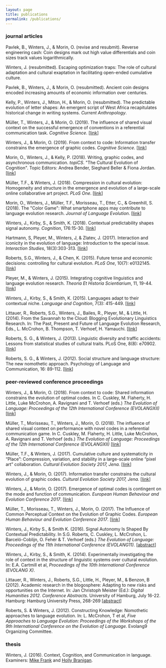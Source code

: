 ```yaml
---
layout: page
title: publications
permalink: /publications/
---
```


### journal articles
Pavlek, B., Winters, J., & Morin, O. (revise and resubmit). Reverse engineering cash: Coin designs mark out high value differentials and coin sizes track values logarithmically.

Winters, J. (resubmitted). Escaping optimization traps: The role of cultural adaptation and cultural exaptation in facilitating open-ended cumulative culture.

Pavlek, B., Winters, J., & Morin, O. (resubmitted). Ancient coin designs encoded increasing amounts of economic information over centuries.

Kelly, P., Winters, J., Miton, H., & Morin, O. (resubmitted). The predictable evolution of letter shapes: An emergent script of West Africa recapitulates historical change in writing systems. *Current Anthropology*.

Müller, T., Winters, J., & Morin, O. (2019). The influence of shared visual context on the successful emergence of conventions in a referential communication task. *Cognitive Science*. [[link](https://onlinelibrary.wiley.com/doi/full/10.1111/cogs.12783)]

Winters, J., & Morin, O. (2019). From context to code: Information transfer constrains the emergence of graphic codes. *Cognitive Science*. [[link](https://onlinelibrary.wiley.com/doi/abs/10.1111/cogs.12722)]

Morin, O., Winters, J., & Kelly, P. (2018). Writing, graphic codes, and asynchronous communication. *topiCS*. "The Cultural Evolution of Cognition". Topic Editors: Andrea Bender, Sieghard Beller & Fiona Jordan. [[link](https://onlinelibrary.wiley.com/doi/10.1111/tops.12386)] 

Müller, T.F., & Winters, J. (2018). Compression in cultural evolution: Homogeneity and structure in the emergence and evolution of a large-scale online collaborative art project. *PLoS One*. [[link](https://journals.plos.org/plosone/article?id=10.1371/journal.pone.0202019)]

Morin, O., Winters, J., Müller, T.F., Morisseau, T., Etter, C., & Greenhill, S. (2018). The "Color Game": What smartphone apps may contribute to language evolution research. *Journal of Language Evolution*. [[link](https://academic.oup.com/jole/advance-article-abstract/doi/10.1093/jole/lzy005/5033027?redirectedFrom=fulltext)]

Winters, J., Kirby, S., & Smith, K. (2018). Contextual predictability shapes signal autonomy. *Cognition*, 176:15-30. [[link](https://www.sciencedirect.com/science/article/pii/S0010027718300647)]

Hartmann, S, Pleyer, M., Winters, J, & Zlatev, J. (2017). Interaction and iconicity in the evolution of language: Introduction to the special issue. *Interaction Studies*, 18(3):303-313. [[link](http://www.jbe-platform.com/content/journals/10.1075/is.18.3.01ple)]

Roberts, S.G., Winters, J., & Chen, K. (2015). Future tense and economic decisions: controlling for cultural evolution. *PLoS One*, 10(7): e0132145. [[link](http://journals.plos.org/plosone/article?id=10.1371/journal.pone.0132145)]

Pleyer, M., & Winters, J. (2015). Integrating cognitive linguistics and language evolution research. *Theoria Et Historia Scientiarium*, 11, 19-44. [[link](https://www.academia.edu/10713753/Integrating_Cognitive_Linguistics_and_Language_Evolution_Research)]

Winters, J., Kirby, S., & Smith, K. (2015). Languages adapt to their contextual niche. *Language and Cognition*, 7(3): 415-449. [[link](https://www.cambridge.org/core/journals/language-and-cognition/article/languages-adapt-to-their-contextual-niche/83E9F516875C340E0A9263B4A7C38F43)]

Littauer, R., Roberts, S.G., Winters, J., Bailes, R., Pleyer, M., & Little, H. (2014). From the Savannah to the Cloud: Blogging Evolutionary Linguistics Research. In: The Past, Present and Future of Language Evolution Research, Eds., L. McCrohon, B. Thompson, T. Verhoef, H. Yamauchi. [[link](http://kyoto.evolang.org/sites/default/files/student_volume.pdf)]

Roberts, S. G., & Winters, J. (2013). Linguistic diversity and traffic accidents: Lessons from statistical studies of cultural traits. PLoS One, 8(8): e70902. [[link](http://journals.plos.org/plosone/article?id=10.1371/journal.pone.0070902)]

Roberts, S. G., & Winters, J. (2012). Social structure and language structure: The new nomothetic approach. Psychology of Language and Communication, 16: 89-112. [[link](https://www.degruyter.com/downloadpdf/j/plc.2012.16.issue-2/v10057-012-0008-6/v10057-012-0008-6.pdf)]

### peer-reviewed conference proceedings
Winters, J., & Morin, O. (2018). From context to code: Shared information constrains the evolution of optimal codes. In C. Cuskley, M. Flaherty, H. Little, Luke McCrohon, A. Ravignani and T. Verhoef (eds.) *The Evolution of Language: Proceedings of the 12th International Conference (EVOLANGXII)* [[link](http://evolang.org/torun/proceedings/papertemplate.html?p=105)]

Müller, T., Morisseau, T., Winters, J., Morin, O. (2018). The influence of shared visual context on performance with novel codes in a referential communication game. In C. Cuskley, M. Flaherty, H. Little, Luke McCrohon, A. Ravignani and T. Verhoef (eds.) *The Evolution of Language: Proceedings of the 12th International Conference (EVOLANGXII)* [[link](http://evolang.org/torun/proceedings/papertemplate.html?p=103)]

Müller, T.F., & Winters, J. (2017). Cumulative culture and systematicity in “Place”: Compression, variation, and stability in a large-scale online “pixel art” collaboration. *Cultural Evolution Society 2017, Jena.* [[link](https://guidebook.com/guide/92067/poi/8360718/?pcat=447371)]

Winters, J., & Morin, O. (2017). Information transfer constrains the cultural evolution of graphic codes. *Cultural Evolution Society 2017, Jena.* [[link](https://guidebook.com/guide/92067/poi/8360715/?pcat=447371)]

Winters, J., & Morin, O. (2017). Emergence of optimal codes is contingent on the mode and function of communication. *European Human Behaviour and Evolution Conference 2017*. [[link](https://ehbea2017.sciencesconf.org/data/pages/Book_of_Abstracts_Completed_3.docx)]

Müller, T., Morisseau, T., Winters, J., Morin, O. (2017). The Influence of Common Perceptual Context on the Evolution of Graphic Codes. *European Human Behaviour and Evolution Conference 2017*. [[link](https://ehbea2017.sciencesconf.org/data/pages/Book_of_Abstracts_Completed_3.docx)]

Winters, J., Kirby S., & Smith K. (2016). Signal Autonomy Is Shaped By Contextual Predictability. In S.G. Roberts, C. Cuskley, L. McCrohon, L. Barceló-Coblijn, O. Fehér & T. Verhoef (eds.) *The Evolution of Language: Proceedings of the 11th International Conference (EVOLANG11).* [[abstract](http://evolang.org/neworleans/papers/92.html)]

Winters, J., Kirby, S., & Smith, K. (2014). Experimentally investigating the role of context in the structure of linguistic systems over cultural evolution. In: E.A. Cartmill et al, *Proceedings of the 10th International Conference (EVOLANG X)*.

Littauer, R., Winters, J., Roberts, S.G., Little, H., Pleyer, M., & Benzon, B (2012). Academic research in the blogosphere: Adapting to new risks and opportunities on the Internet. In: Jan Christoph Meister (Ed.): *Digital Humanities 2012. Conference Abstracts*. University of Hamburg, July 16-22. Hamburg: Hamburg University Press, 268-269 [[abstract](http://www.dh2012.uni-hamburg.de/conference/programme/abstracts/academic-research-in-the-blogosphere-adapting-to-new-opportunities-and-risks-on-the-internet/)]

Roberts, S. & Winters, J. (2012). Constructing Knowledge: Nomothetic approaches to language evolution. In: L. McCrohon, T et al, *Five Approaches to Language Evolution: Proceedings of the Workshops of the 9th International Conference on the Evolution of Language*. Evolang9 Organizing Committee.

### thesis
Winters, J. (2016). Context, Cognition, and Communication in language. Examiners: [Mike Frank](https://web.stanford.edu/~mcfrank/) and [Holly Branigan](https://www.ed.ac.uk/profile/holly-branigan).
